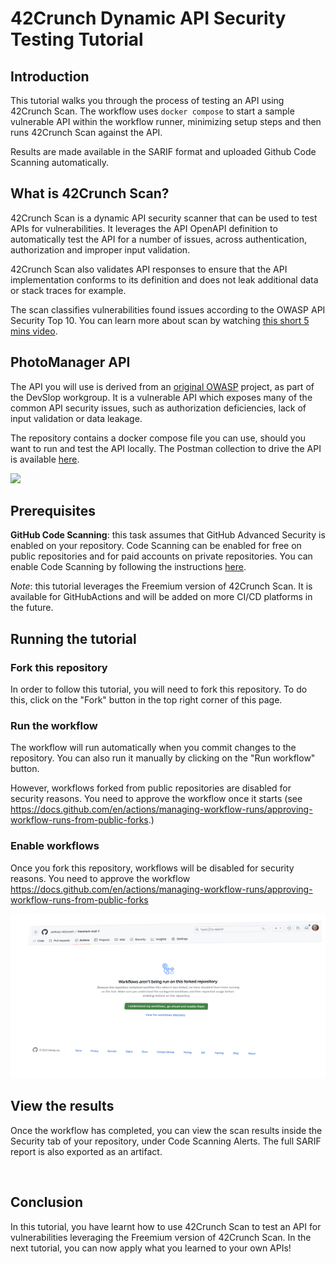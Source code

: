 # 42Crunch Dynamic API Security Testing Tutorial

## Introduction

This tutorial walks you through the process of testing an API using 42Crunch Scan. The workflow uses `docker compose` to start a sample vulnerable API within the workflow runner, minimizing setup steps and then runs 42Crunch Scan against the API. 

Results are made available in the SARIF format and uploaded Github Code Scanning automatically.

## What is 42Crunch Scan?

42Crunch Scan is a dynamic API security scanner that can be used to test APIs for vulnerabilities. It leverages the API OpenAPI definition to automatically test the API for a number of issues, across authentication, authorization and improper input validation. 

42Crunch Scan also validates API responses to ensure that the API implementation conforms to its definition and does not leak additional data or stack traces for example.

The scan classifies vulnerabilities found issues according to the OWASP API Security Top 10. You can learn more about scan by watching [this short 5 mins video]().

## PhotoManager API

The API you will use is derived from an [original OWASP](https://github.com/DevSlop/Pixi) project, as part of the DevSlop workgroup. It is a vulnerable API which exposes many of the common API security issues, such as authorization deficiencies, lack of input validation or data leakage.

The repository contains a docker compose file you can use, should you want to run and test the API locally. The Postman collection to drive the API is available [here](https://www.postman.com/get-42crunch/workspace/42crunch-api/collection/13761657-2fe8d964-9687-4a95-9e16-2c06e7d5fe7e).

![](/Volumes/MYDATA/CustomerWork/freemium-eval/graphics/photo_manager_postman.png)

## Prerequisites

**GitHub Code Scanning**: this task assumes that GitHub Advanced Security is enabled on your repository. Code Scanning can be enabled for free on public repositories and for paid accounts on private repositories. You can enable Code Scanning by following the instructions [here](https://docs.github.com/en/github/finding-security-vulnerabilities-and-errors-in-your-code/about-code-scanning#enabling-code-scanning-for-a-repository).

*Note*: this tutorial leverages the Freemium version of 42Crunch Scan. It is available for GitHubActions  and will be added on more CI/CD platforms in the future.

## Running the tutorial

### Fork this repository

In order to follow this tutorial, you will need to fork this repository. To do this, click on the "Fork" button in the top right corner of this page.

### Run the workflow

The workflow will run automatically when you commit changes to the repository. You can also run it manually by clicking on the "Run workflow" button.

However, workflows forked from public repositories are disabled for security reasons. You need to approve the workflow once it starts (see https://docs.github.com/en/actions/managing-workflow-runs/approving-workflow-runs-from-public-forks.) 

### Enable workflows

Once you fork this repository, workflows will be disabled for security reasons. You need to approve the workflow https://docs.github.com/en/actions/managing-workflow-runs/approving-workflow-runs-from-public-forks 

![](./graphics/freemium_eval_enableWorkflows.png)

## View the results

Once the workflow has completed, you can view the scan results inside the Security tab of your repository, under Code Scanning Alerts. The full SARIF report is also exported as an artifact.

<image will go here>

## Conclusion

In this tutorial, you have learnt how to use 42Crunch Scan to test an API for vulnerabilities leveraging the Freemium version of 42Crunch Scan. In the next tutorial, you can now apply what you learned to your own APIs!
